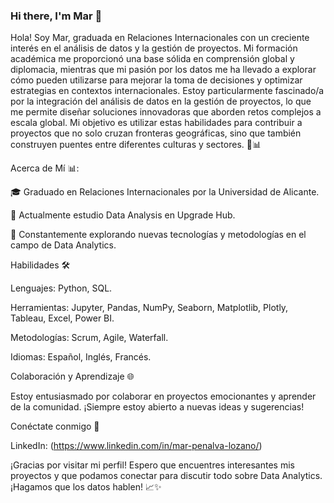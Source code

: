 ### Hi there, I'm Mar 👋

Hola! Soy Mar, graduada en Relaciones Internacionales con un creciente interés en el análisis de datos y la gestión de proyectos. Mi formación académica me proporcionó una base sólida en comprensión global y diplomacia, mientras que mi pasión por los datos me ha llevado a explorar cómo pueden utilizarse para mejorar la toma de decisiones y optimizar estrategias en contextos internacionales. Estoy particularmente fascinado/a por la integración del análisis de datos en la gestión de proyectos, lo que me permite diseñar soluciones innovadoras que aborden retos complejos a escala global. Mi objetivo es utilizar estas habilidades para contribuir a proyectos que no solo cruzan fronteras geográficas, sino que también construyen puentes entre diferentes culturas y sectores. 🚀📊



Acerca de Mí 📊:

🎓 Graduado en Relaciones Internacionales por la Universidad de Alicante.

💼 Actualmente estudio Data Analysis en Upgrade Hub.

🚀 Constantemente explorando nuevas tecnologías y metodologías en el campo de Data Analytics.


Habilidades 🛠️

Lenguajes: Python, SQL.

Herramientas: Jupyter, Pandas, NumPy, Seaborn, Matplotlib, Plotly, Tableau, Excel, Power BI.

Metodologías: Scrum, Agile, Waterfall.

Idiomas: Español, Inglés, Francés.



Colaboración y Aprendizaje 🌐

Estoy entusiasmado por colaborar en proyectos emocionantes y aprender de la comunidad. ¡Siempre estoy abierto a nuevas ideas y sugerencias!



Conéctate conmigo 🤝

LinkedIn: (https://www.linkedin.com/in/mar-penalva-lozano/)

¡Gracias por visitar mi perfil! Espero que encuentres interesantes mis proyectos y que podamos conectar para discutir todo sobre Data Analytics. ¡Hagamos que los datos hablen! 📈✨
